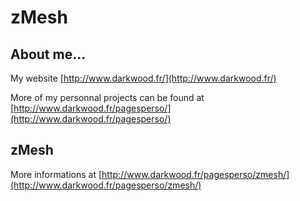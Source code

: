 zMesh
=====

About me...
-----------

My website [http://www.darkwood.fr/](http://www.darkwood.fr/)

More of my personnal projects can be found at [http://www.darkwood.fr/pagesperso/](http://www.darkwood.fr/pagesperso/)

zMesh
-----

More informations at [http://www.darkwood.fr/pagesperso/zmesh/](http://www.darkwood.fr/pagesperso/zmesh/)
